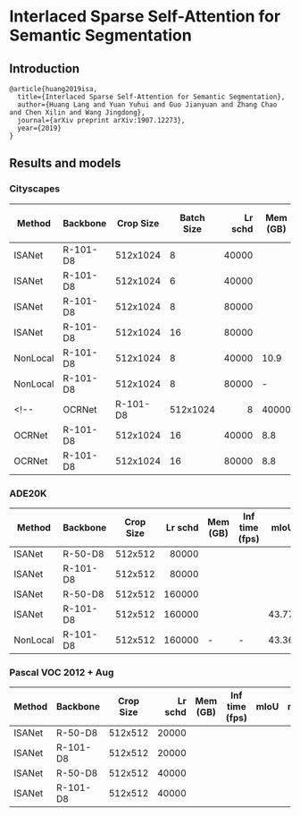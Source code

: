 # Interlaced Sparse Self-Attention for Semantic Segmentation

## Introduction
```
@article{huang2019isa,
  title={Interlaced Sparse Self-Attention for Semantic Segmentation},
  author={Huang Lang and Yuan Yuhui and Guo Jianyuan and Zhang Chao and Chen Xilin and Wang Jingdong},
  journal={arXiv preprint arXiv:1907.12273},
  year={2019}
}
```

## Results and models

### Cityscapes
| Method | Backbone | Crop Size | Batch Size | Lr schd | Mem (GB) | Inf time (fps) | mIoU  | mIoU(ms+flip) |                                                                                                                                                                                                 download                                                                                                                                                                                                 |
|--------|----------|-----------|-----------|--------:|----------|----------------|------:|--------------:|----------------------------------------------------------------------------------------------------------------------------------------------------------------------------------------------------------------------------------------------------------------------------------------------------------------------------------------------------------------------------------------------------------|
| ISANet | R-101-D8 | 512x1024  |   8 | 40000 |       |       |  79.12  |      |      |
| ISANet | R-101-D8 | 512x1024  |  6 |  40000 |       |       |  79.56  |      |      |
| ISANet | R-101-D8 | 512x1024  |  8 |  80000 |       |       |  79.67  |      |      |
| ISANet | R-101-D8 | 512x1024  |  16 |  80000 |       |       |  80.18  |      |      |
| NonLocal | R-101-D8 | 512x1024  | 8 |  40000 |     10.9 |           1.95 | 78.66 |
| NonLocal | R-101-D8 | 512x1024  | 8 |  80000 | -        | -              | 78.93 | 
<!-- | OCRNet | R-101-D8 | 512x1024  | 8 |  40000 |  -   |   -  |   79.88,80.09  |  -  | 
| OCRNet | R-101-D8 | 512x1024  | 16 |   40000 |  8.8   |   3.02  |   80.29,80.30,80.65  |  -  | 
| OCRNet | R-101-D8 | 512x1024 | 16 |   80000 |  8.8  |   3.02  |   80.40,80.54,80.81  |  -  |  -->

### ADE20K
| Method | Backbone | Crop Size | Lr schd | Mem (GB) | Inf time (fps) | mIoU  | mIoU(ms+flip) |                                                                                                                                                                                         download                                                                                                                                                                                         |
|--------|----------|-----------|--------:|----------|----------------|------:|--------------:|------------------------------------------------------------------------------------------------------------------------------------------------------------------------------------------------------------------------------------------------------------------------------------------------------------------------------------------------------------------------------------------|
| ISANet | R-50-D8  | 512x512   |   80000 |       |       |      |          |      | 
| ISANet | R-101-D8 | 512x512   |   80000 |       |       |      |          |      |
| ISANet | R-50-D8  | 512x512   |  160000 |       |       |      |          |      |
| ISANet | R-101-D8 | 512x512   |  160000 |       |       | 43.77|         |      |
| NonLocal | R-101-D8 | 512x512   |  160000 | -        | -              | 43.36 |      |      |

### Pascal VOC 2012 + Aug
| Method | Backbone | Crop Size | Lr schd | Mem (GB) | Inf time (fps) | mIoU  | mIoU(ms+flip) |                                                                                                                                                                                           download                                                                                                                                                                                           |
|--------|----------|-----------|--------:|----------|----------------|------:|--------------:|----------------------------------------------------------------------------------------------------------------------------------------------------------------------------------------------------------------------------------------------------------------------------------------------------------------------------------------------------------------------------------------------|
| ISANet | R-50-D8  | 512x512   |   20000 |       |       |      |          |      |
| ISANet | R-101-D8 | 512x512   |   20000 |       |       |      |          |      |
| ISANet | R-50-D8  | 512x512   |   40000 |       |       |      |          |      |
| ISANet | R-101-D8 | 512x512   |   40000 |       |       |      |          |      |